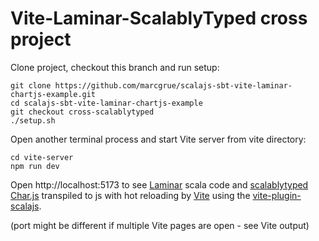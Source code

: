 # Vite-Laminar-ScalablyTyped cross project

Clone project, checkout this branch and run setup:

    git clone https://github.com/marcgrue/scalajs-sbt-vite-laminar-chartjs-example.git
    cd scalajs-sbt-vite-laminar-chartjs-example
    git checkout cross-scalablytyped
    ./setup.sh

Open another terminal process and start Vite server from vite directory:

    cd vite-server
    npm run dev

Open http://localhost:5173 to see [Laminar](https://laminar.dev) scala code and [scalablytyped](https://scalablytyped.org) [Char.js](https://www.chartjs.org) transpiled to js with hot reloading by [Vite](https://vitejs.dev) using the [vite-plugin-scalajs](https://github.com/scala-js/vite-plugin-scalajs).

(port might be different if multiple Vite pages are open - see Vite output)

